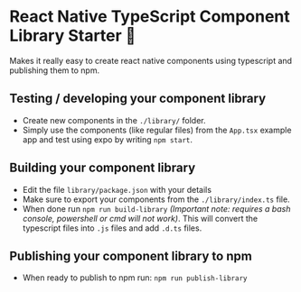 # React Native TypeScript Component Library Starter 🚀

Makes it really easy to create react native components using typescript and publishing them to npm.

## Testing / developing your component library

* Create new components in the `./library/` folder.
* Simply use the components (like regular files) from the `App.tsx` example app and test using expo by writing `npm start`.

## Building your component library

* Edit the file `library/package.json` with your details
* Make sure to export your components from the `./library/index.ts` file.
* When done run `npm run build-library` _(Important note: requires a bash console, powershell or cmd will not work)_. This will convert the typescript files into `.js` files and add `.d.ts` files.

## Publishing your component library to npm

* When ready to publish to npm run: `npm run publish-library`
